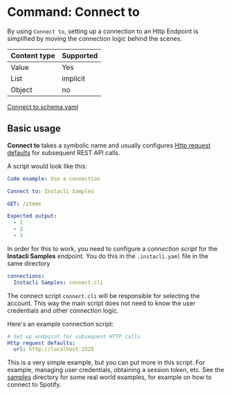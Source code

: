 # Command: Connect to

By using `Connect to`, setting up a connection to an Http Endpoint is simplified by moving the connection logic behind
the scenes.

| Content type | Supported |
|--------------|-----------|
| Value        | Yes       |
| List         | implicit  |
| Object       | no        |

[Connect to.schema.yaml](Connect%20to.schema.yaml)

## Basic usage

**Connect to** takes a symbolic name and usually
configures [Http request defaults](../http/Http%20request%20defaults.md) for subsequent REST API calls.

A script would look like this:

<!-- yaml instacli before
Http request defaults:
  url: http://localhost:2525
-->

```yaml instacli
Code example: Use a connection

Connect to: Instacli Samples

GET: /items

Expected output:
  - 1
  - 2
  - 3
```

In order for this to work, you need to configure a _connection script_ for the **Instacli Samples** endpoint. You do
this in the  `.instacli.yaml` file in the same directory

```yaml file:.instacli.yaml
connections:
  Instacli Samples: connect.cli
```

The connect script `connect.cli` will be responsible for selecting the account. This way the main script does not need
to know the user credentials and other connection logic.

Here's an example connection script:

```yaml file:connect.cli
# Set up endpoint for subsequent HTTP calls
Http request defaults:
  url: http://localhost:2525
```

This is a very simple example, but you can put more in this script. For example, managing user credentials, obtaining a
session token, etc. See the [samples](../../../../samples) directory for some real world examples, for example on how to
connect to Spotify.
